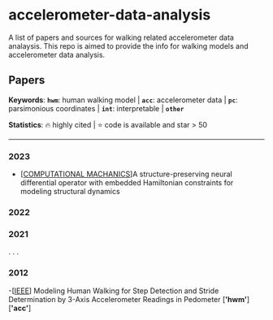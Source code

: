 # accelerometer-data-analysis
A list of papers and sources for walking related accelerometer data analaysis. This repo is aimed to provide the info for walking models and accelerometer data analysis.

## Papers

**Keywords**: **`hwm`**: human walking model | **`acc`**: accelerometer data | **`pc`**: parsimonious coordinates | **`int`**: interpretable | __`other`__

**Statistics**:  :fire: highly cited | :star: code is available and star > 50

------

### 2023 
- [[COMPUTATIONAL MACHANICS](https://link.springer.com/article/10.1007/s00466-023-02288-w)]A structure-preserving neural differential operator with embedded Hamiltonian constraints for modeling structural dynamics

### 2022

### 2021


.
.
.
### 2012
-[[IEEE](https://ieeexplore.ieee.org/abstract/document/6338075)] Modeling Human Walking for Step Detection and Stride Determination by 3-Axis Accelerometer Readings in Pedometer [__'hwm'__] [__'acc'__]

